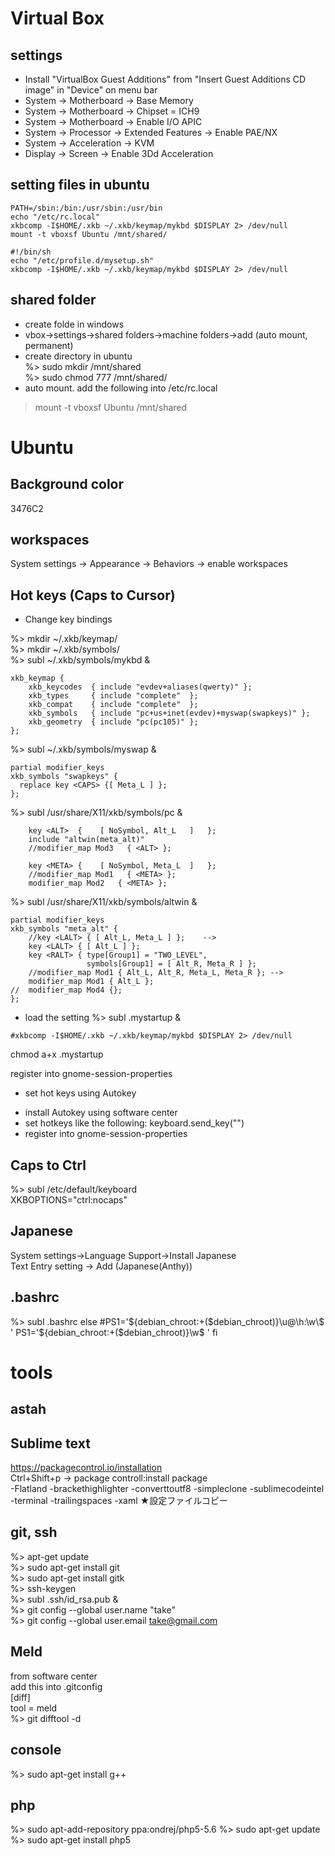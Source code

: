 # Virtual Box

## settings
* Install "VirtualBox Guest Additions" from "Insert Guest Additions CD image" in "Device" on menu bar
* System -> Motherboard -> Base Memory
* System -> Motherboard -> Chipset = ICH9
* System -> Motherboard -> Enable I/O APIC
* System -> Processor -> Extended Features -> Enable PAE/NX
* System -> Acceleration -> KVM
* Display -> Screen -> Enable 3Dd Acceleration

## setting files in ubuntu
```/etc/rc.local
PATH=/sbin:/bin:/usr/sbin:/usr/bin
echo "/etc/rc.local"
xkbcomp -I$HOME/.xkb ~/.xkb/keymap/mykbd $DISPLAY 2> /dev/null
mount -t vboxsf Ubuntu /mnt/shared/
```

```/etc/profile.d/mysetup.sh(new_file)
#!/bin/sh
echo "/etc/profile.d/mysetup.sh"
xkbcomp -I$HOME/.xkb ~/.xkb/keymap/mykbd $DISPLAY 2> /dev/null
```

## shared folder
* create folde in windows  
* vbox->settings->shared folders->machine folders->add (auto mount, permanent)  
* create directory in ubuntu  
%> sudo mkdir /mnt/shared  
%> sudo chmod 777 /mnt/shared/  
* auto mount. add the following into /etc/rc.local  
> mount -t vboxsf Ubuntu /mnt/shared  

# Ubuntu

## Background color
3476C2

## workspaces
System settings -> Appearance -> Behaviors -> enable workspaces

## Hot keys (Caps to Cursor)
* Change key bindings

%> mkdir ~/.xkb/keymap/  
%> mkdir ~/.xkb/symbols/  
%> subl ~/.xkb/symbols/mykbd &  
```mykbd
xkb_keymap {
    xkb_keycodes  { include "evdev+aliases(qwerty)" };
    xkb_types     { include "complete"  };
    xkb_compat    { include "complete"  };
    xkb_symbols   { include "pc+us+inet(evdev)+myswap(swapkeys)" };
    xkb_geometry  { include "pc(pc105)" };
};
```
%> subl ~/.xkb/symbols/myswap &  
```myswap
partial modifier_keys
xkb_symbols "swapkeys" {
  replace key <CAPS> {[ Meta_L ] };
};
```
%> subl /usr/share/X11/xkb/symbols/pc &  
```pc
    key <ALT>  {	[ NoSymbol, Alt_L	]	};
    include "altwin(meta_alt)"
    //modifier_map Mod3   { <ALT> };

    key <META> {	[ NoSymbol, Meta_L	]	};
    //modifier_map Mod1   { <META> };
    modifier_map Mod2   { <META> };
```

%> subl /usr/share/X11/xkb/symbols/altwin &  
```altwin
partial modifier_keys 
xkb_symbols "meta_alt" {
    //key <LALT> { [ Alt_L, Meta_L ] };    -->
    key <LALT> { [ Alt_L ] };
    key <RALT> { type[Group1] = "TWO_LEVEL",
                 symbols[Group1] = [ Alt_R, Meta_R ] };
    //modifier_map Mod1 { Alt_L, Alt_R, Meta_L, Meta_R }; -->
    modifier_map Mod1 { Alt_L };
//  modifier_map Mod4 {};
};
```

* load the setting
%> subl .mystartup &  
``` .mystartup
#xkbcomp -I$HOME/.xkb ~/.xkb/keymap/mykbd $DISPLAY 2> /dev/null
```
chmod a+x .mystartup

register into gnome-session-properties


* set hot keys using Autokey
 - install Autokey using software center
 - set hotkeys like the following:
    keyboard.send_key("<left>")
-  register into gnome-session-properties

## Caps to Ctrl
%> subl /etc/default/keyboard  
XKBOPTIONS="ctrl:nocaps"  

## Japanese
System settings->Language Support->Install Japanese  
Text Entry setting -> Add (Japanese(Anthy))  

## .bashrc
%> subl .bashrc
else
    #PS1='${debian_chroot:+($debian_chroot)}\u@\h:\w\$ '
    PS1='${debian_chroot:+($debian_chroot)}\w\$ '
fi


# tools

## astah

## Sublime text
https://packagecontrol.io/installation  
Ctrl+Shift+p -> package controll:install package  
-Flatland
-brackethighlighter
-converttoutf8
-simpleclone
-sublimecodeintel
-terminal
-trailingspaces
-xaml
★設定ファイルコピー

## git, ssh
%> apt-get update  
%> sudo apt-get install git  
%> sudo apt-get install gitk  
%> ssh-keygen  
%> subl .ssh/id_rsa.pub &  
%> git config --global user.name "take"  
%> git config --global user.email take@gmail.com  

## Meld
from software center  
add this into .gitconfig  
[diff]  
	tool = meld  
%> git difftool -d  

## console
%> sudo apt-get install g++  

## php
%> sudo apt-add-repository ppa:ondrej/php5-5.6
%> sudo apt-get update
%> sudo apt-get install php5
